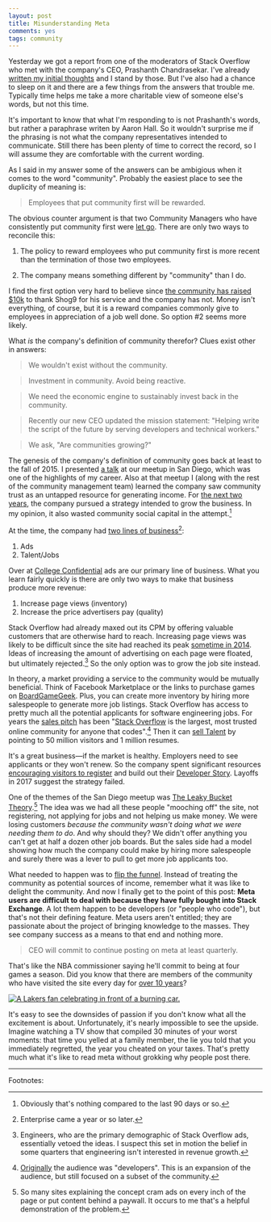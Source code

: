 ```yaml
---
layout: post
title: Misunderstanding Meta
comments: yes
tags: community
---
```


Yesterday we got a report from one of the moderators of Stack Overflow
who met with the company's CEO, Prashanth Chandrasekar. I've already
[written my initial
thoughts](https://meta.stackoverflow.com/a/393553/1438) and I stand by
those. But I've also had a chance to sleep on it and there are a few
things from the answers that trouble me. Typically time helps me take
a more charitable view of someone else's words, but not this time.

It's important to know that what I'm responding to is not Prashanth's
words, but rather a paraphrase writen by Aaron Hall. So it wouldn't
surprise me if the phrasing is not what the company representatives
intended to communicate. Still there has been plenty of time to
correct the record, so I will assume they are comfortable with the
current wording.

As I said in my answer some of the answers can be ambigious when it
comes to the word "community". Probably the easiest place to see the
duplicity of meaning is:

> Employees that put community first will be rewarded.

The obvious counter argument is that two Community Managers who have
consistently put community first were [let
go](https://meta.stackoverflow.com/questions/392867/in-case-you-missed-it-shog9-and-robert-cartaino-are-no-longer-staff-members-at). There
are only two ways to reconcile this:

1. The policy to reward employees who put community first is more
   recent than the termination of those two employees.
   
2. The company means something different by "community" than I do.

I find the first option very hard to believe since [the community has
raised
$10k](https://www.gofundme.com/f/thanking-josh-heyer-for-shaping-stack-overflow)
to thank Shog9 for his service and the company has not. Money isn't
everything, of course, but it is a reward companies commonly give to
employees in appreciation of a job well done. So option #2 seems more
likely.

What _is_ the company's definition of community therefor? Clues exist
other in answers:

> We wouldn't exist without the community.

> Investment in community. Avoid being reactive.

> We need the economic engine to sustainably invest back in the
> community.

> Recently our new CEO updated the mission statement: "Helping write
> the script of the future by serving developers and technical
> workers."

> We ask, "Are communities growing?"

The genesis of the company's definition of community goes back at
least to the fall of 2015. I presented [a
talk](https://jlericson.com/2019/04/24/crack_overflow.html) at our
meetup in San Diego, which was one of the highlights of my
career. Also at that meetup I (along with the rest of the community
management team) learned the company saw community trust as an
untapped resource for generating income. For [the next two
years](https://meta.stackexchange.com/q/303005/1438), the company
pursued a strategy intended to grow the business. In my opinion, it
also wasted community social capital in the attempt.[^1]

At the time, the company had [two lines of
business](https://stackoverflow.blog/2016/11/15/how-we-make-money-at-stack-overflow-2016-edition/)[^2]:

1. Ads
2. Talent/Jobs

Over at [College Confidential](https://www.collegeconfidential.com/)
ads are our primary line of business. What you learn fairly quickly is
there are only two ways to make that business produce more revenue:

1. Increase page views (inventory)
2. Increase the price advertisers pay (quality)

Stack Overflow had already maxed out its CPM by offering valuable
customers that are otherwise hard to reach. Increasing page views was
likely to be difficult since the site had reached its peak [sometime
in
2014](https://meta.stackoverflow.com/questions/320223/what-happened-to-stack-overflow-in-2014). Ideas
of increasing the amount of advertising on each page were floated, but
ultimately rejected.[^3] So the only option was to grow the job site
instead.

In theory, a market providing a service to the community would be
mutually beneficial. Think of Facebook Marketplace or the links to
purchase games on
[BoardGameGeek](https://boardgamegeek.com/boardgame/230802/azul). Plus,
you can create more inventory by hiring more salespeople to generate
more job listings. Stack Overflow has access to pretty much all the
potential applicants for software engineering jobs. For years the
[sales pitch](https://stackoverflow.com/company) has been "[Stack
Overflow](https://stackoverflow.com/) is the largest, most trusted
online community for anyone that codes".[^4] Then it can [sell
Talent](https://stackoverflow.com/talent/en) by pointing to 50 million
visitors and 1 million resumes.

It's a great business&mdash;if the market is healthy. Employers need
to see applicants or they won't renew. So the company spent
significant resources [encouraging visitors to
register](https://jlericson.com/2017/07/28/race_to_1k_2.html) and
build out their [Developer
Story](https://stackoverflow.com/users/story/1438). Layoffs in 2017
suggest the strategy failed.

One of the themes of the San Diego meetup was [The Leaky Bucket
Theory](https://www.clv-calculator.com/customer-retention/crm-clv/leaky-bucket-theory/).[^5]
The idea was we had all these people "mooching off" the site, not
registering, not applying for jobs and not helping us make money. We
were losing customers _because the community wasn't doing what we were
needing them to do_. And why should they? We didn't offer anything you
can't get at half a dozen other job boards. But the sales side had a
model showing how much the company could make by hiring more
salespeople and surely there was a lever to pull to get more job
applicants too.

What needed to happen was to [flip the
funnel](https://tinyletter.com/ben/letters/why-i-hate-funnels). Instead
of treating the community as potential sources of income, remember
what it was like to delight the community. And now I finally get to
the point of this post: **Meta users are difficult to deal with because
they have fully bought into Stack Exchange**. A lot them happen to be
developers (or "people who code"), but that's not their defining
feature. Meta users aren't entitled; they are passionate about the
project of bringing knowledge to the masses. They see company success
as a means to that end and nothing more.

> CEO will commit to continue posting on meta at least quarterly.

That's like the NBA commissioner saying he'll commit to being at four
games a season. Did you know that there are members of the community
who have visited the site every day for [over 10
years](https://meta.stackexchange.com/questions/122976/anyone-with-a-visited-3652-days-3652-consecutive-in-their-profile)? 

[![A Lakers fan celebrating in front of a burning
car.](/images/lakers_riot.jpg)](https://ftw.usatoday.com/2014/04/uconn-kentucky-national-championship-celebration/ap-a01-lakers-21-c01-riot-lakers-21-s-bkn-usa-ca)

It's easy to see the downsides of passion if you don't know what all
the excitement is about. Unfortunately, it's nearly impossible to see
the upside. Imagine watching a TV show that compiled 30 minutes of
your worst moments: that time you yelled at a family member, the lie
you told that you immediately regretted, the year you cheated on your
taxes. That's pretty much what it's like to read meta without grokking
why people post there.

---

Footnotes:

[^1]: Obviously that's nothing compared to the last 90 days or so. 

[^2]: Enterprise came a year or so later.

[^3]: Engineers, who are the primary demographic of Stack Overflow
    ads, essentially vetoed the ideas. I suspect this set in motion
    the belief in some quarters that engineering isn't interested in
    revenue growth.
	
[^4]:
    [Originally](https://web.archive.org/web/20170701185947/https://stackoverflow.com/company)
    the audience was "developers". This is an expansion of the
    audience, but still focused on a subset of the community.
	
[^5]: So many sites explaining the concept cram ads on every inch of
    the page or put content behind a paywall. It occurs to me that's a
    helpful demonstration of the problem.

